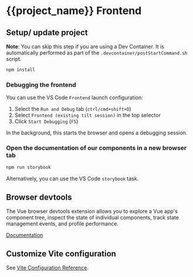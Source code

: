 # {{project_name}} Frontend

## Setup/ update project

**Note**: You can skip this step if you are using a Dev Container. It is automatically
performed as part of the `.devcontainer/postStartCommand.sh` script.

```sh
npm install
```

### Debugging the frontend

You can use the VS Code `Frontend` launch configuration:

1. Select the `Run and Debug` tab (`ctrl/cmd+shift+D`)
2. Select `Frontend (existing tilt session)` in the top selector
3. Click `Start Debugging` (`F5`)

In the background, this starts the browser and opens a debugging session.

### Open the documentation of our components in a new browser tab

```sh
npm run storybook
```

Alternatively, you can use the VS Code `storybook` task.

## Browser devtools

The Vue browser devtools extension allows you to explore a Vue app's component tree, inspect the state of individual components, track state management events, and profile performance.

[Documentation](https://devtools.vuejs.org)

## Customize Vite configuration

See [Vite Configuration Reference](https://vitejs.dev/config/).
